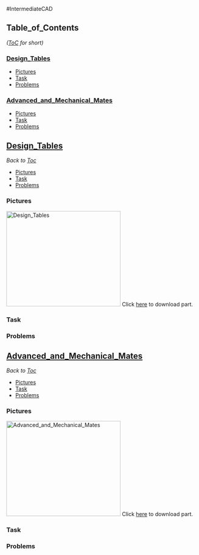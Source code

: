#IntermediateCAD

## Table_of_Contents 
*([ToC](#table_of_contents) for short)*

### [Design_Tables](#design_tables-1)
- [Pictures](#pictures)
- [Task](#task)
- [Problems](#problems)

### [Advanced_and_Mechanical_Mates](#advanced_and_mechanical_mates-1)
- [Pictures](#pictures-1)
- [Task](#task-1)
- [Problems](#problems-1)

## [Design_Tables](#design_tables)
*Back to [Toc](#table_of_contents)*
- [Pictures](#pictures)
- [Task](#task)
- [Problems](#problems)

### Pictures
[<img src= "Pictures/Design_Tables.PNG" alt="Design_Tables" width="300" height="250">](Design_Tables.SLDPRT)
Click [here](https://github.com/jkammau97/IntermediateCAD/raw/master/Design_Tables.SLDPRT) to download part.
### Task

### Problems

## [Advanced_and_Mechanical_Mates](#advanced_and_mechanical_mates)
*Back to [Toc](#table_of_contents)*
- [Pictures](#pictures-1)
- [Task](#task-1)
- [Problems](#problems-1)

### Pictures
[<img src= "Pictures/Advanced_and_Mechanical_Mates.PNG" alt="Advanced_and_Mechanical_Mates" width="300" height="250">](Advanced_and_Machanical_Mates.SLDPRT)
Click [here](https://github.com/jkammau97/IntermediateCAD/raw/master/Advanced_and_Mechanical_Mates.SLDPRT) to download part.
### Task

### Problems


